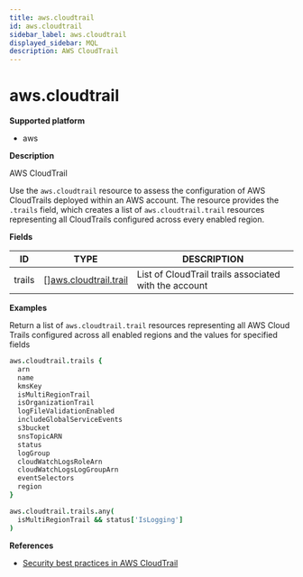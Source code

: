 ```yaml
---
title: aws.cloudtrail
id: aws.cloudtrail
sidebar_label: aws.cloudtrail
displayed_sidebar: MQL
description: AWS CloudTrail
---
```


# aws.cloudtrail

**Supported platform**

- aws

**Description**

AWS CloudTrail

Use the `aws.cloudtrail` resource to assess the configuration of AWS CloudTrails deployed within an AWS account. The resource provides the `.trails` field, which creates a list of `aws.cloudtrail.trail` resources representing all CloudTrails configured across every enabled region.

**Fields**

| ID     | TYPE                                                      | DESCRIPTION                                           |
| ------ | --------------------------------------------------------- | ----------------------------------------------------- |
| trails | &#91;&#93;[aws.cloudtrail.trail](aws.cloudtrail.trail.md) | List of CloudTrail trails associated with the account |

**Examples**

Return a list of `aws.cloudtrail.trail` resources representing all AWS Cloud Trails configured across all enabled regions and the values for specified fields

```coffee
aws.cloudtrail.trails {
  arn
  name
  kmsKey
  isMultiRegionTrail
  isOrganizationTrail
  logFileValidationEnabled
  includeGlobalServiceEvents
  s3bucket
  snsTopicARN
  status
  logGroup
  cloudWatchLogsRoleArn
  cloudWatchLogsLogGroupArn
  eventSelectors
  region
}
```

```coffee
aws.cloudtrail.trails.any(
  isMultiRegionTrail && status['IsLogging']
)
```

**References**

- [Security best practices in AWS CloudTrail](https://docs.aws.amazon.com/awscloudtrail/latest/userguide/best-practices-security.html)
